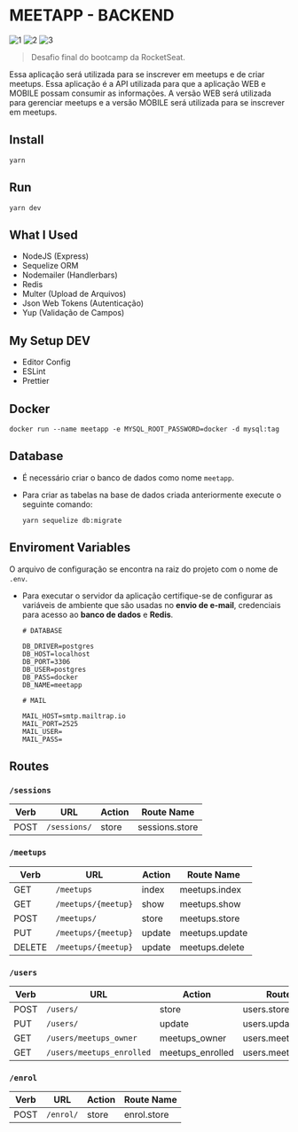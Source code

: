 # MEETAPP - BACKEND

![1](https://img.shields.io/badge/11.14.0-NodeJS-green?style=flat-square&logo=node.js)
![2](https://img.shields.io/badge/1.38.0-Visual%20Studio%20Code-orange?style=flat-square&logo=visual-studio-code)
![3](https://img.shields.io/badge/1.17.3-Yarn-lightblue?style=flat-square&logo=yarn)

> Desafio final do bootcamp da RocketSeat.

Essa aplicação será utilizada para se inscrever em meetups e de criar meetups. Essa aplicação é a API utilizada para que a aplicação WEB e MOBILE possam consumir as informações.
A versão WEB será utilizada para gerenciar meetups e a versão MOBILE será utilizada para se inscrever em meetups.

## Install

    yarn

## Run

    yarn dev

## What I Used

- NodeJS (Express)
- Sequelize ORM
- Nodemailer (Handlerbars)
- Redis
- Multer (Upload de Arquivos)
- Json Web Tokens (Autenticação)
- Yup (Validação de Campos)

## My Setup DEV

- Editor Config
- ESLint
- Prettier

## Docker

    docker run --name meetapp -e MYSQL_ROOT_PASSWORD=docker -d mysql:tag

## Database

- É necessário criar o banco de dados como nome `meetapp`.
- Para criar as tabelas na base de dados criada anteriormente execute o seguinte comando:

      yarn sequelize db:migrate

## Enviroment Variables

O arquivo de configuração se encontra na raiz do projeto com o nome de `.env`.

- Para executar o servidor da aplicação certifique-se de configurar as variáveis de ambiente que são usadas no **envio de e-mail**, credenciais para acesso ao **banco de dados** e **Redis**.

      # DATABASE

      DB_DRIVER=postgres
      DB_HOST=localhost
      DB_PORT=3306
      DB_USER=postgres
      DB_PASS=docker
      DB_NAME=meetapp

      # MAIL

      MAIL_HOST=smtp.mailtrap.io
      MAIL_PORT=2525
      MAIL_USER=
      MAIL_PASS=

## Routes

### `/sessions`

| ****Verb**** | **URL**      | **Action** | **Route Name** |
| ------------ | ------------ | ---------- | -------------- |
| POST         | `/sessions/` | store      | sessions.store |


### `/meetups`

| **Verb** | **URL**             | **Action** | **Route Name** |
| -------- | ------------------- | ---------- | -------------- |
| GET      | `/meetups`          | index      | meetups.index  |
| GET      | `/meetups/{meetup}` | show       | meetups.show   |
| POST     | `/meetups/`         | store      | meetups.store  |
| PUT      | `/meetups/{meetup}` | update     | meetups.update |
| DELETE   | `/meetups/{meetup}` | update     | meetups.delete |

### `/users`

| **Verb** | **URL**                   | **Action**       | **Route Name**         |
| -------- | ------------------------- | ---------------- | ---------------------- |
| POST     | `/users/`                 | store            | users.store            |
| PUT      | `/users/`                 | update           | users.update           |
| GET      | `/users/meetups_owner`    | meetups_owner    | users.meetups_owner    |
| GET      | `/users/meetups_enrolled` | meetups_enrolled | users.meetups_enrolled |

### `/enrol`

| **Verb** | **URL**   | **Action** | **Route Name** |
| -------- | --------- | ---------- | -------------- |
| POST     | `/enrol/` | store      | enrol.store    |
